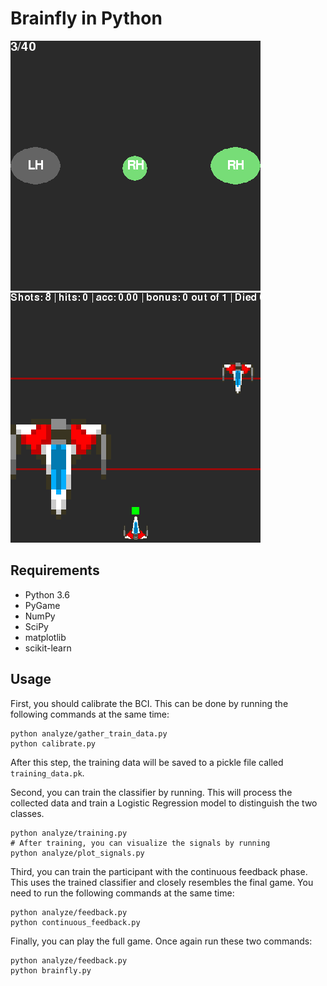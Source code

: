 # Brainfly in Python

![](python_calibration.png)
![](python_brainfly.png)

## Requirements
- Python 3.6
- PyGame
- NumPy
- SciPy
- matplotlib
- scikit-learn

## Usage
First, you should calibrate the BCI. This can be done by running the following commands at the same time:
```
python analyze/gather_train_data.py
python calibrate.py
```
After this step, the training data will be saved to a pickle file called `training_data.pk`.

Second, you can train the classifier by running. This will process the collected data and train a Logistic Regression model to distinguish the two classes.
```
python analyze/training.py
# After training, you can visualize the signals by running
python analyze/plot_signals.py
```

Third, you can train the participant with the continuous feedback phase. This uses the trained classifier and closely resembles the final game. You need to run the following commands at the same time:
```
python analyze/feedback.py
python continuous_feedback.py
```

Finally, you can play the full game. Once again run these two commands:
```
python analyze/feedback.py
python brainfly.py
```

